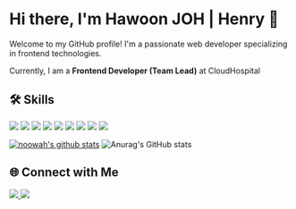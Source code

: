 # Hi there, I'm Hawoon JOH | Henry 👋

Welcome to my GitHub profile! I'm a passionate web developer specializing in frontend technologies.

Currently, I am a **Frontend Developer (Team Lead)** at CloudHospital


## 🛠️ Skills

<p align="start">
  <img src="https://img.shields.io/badge/-React-61DAFB?logo=react&logoColor=white&style=for-the-badge" />
  <img src="https://img.shields.io/badge/-Next.js-000000?logo=nextdotjs&logoColor=white&style=for-the-badge" />
  <img src="https://img.shields.io/badge/JavaScript-323330?style=for-the-badge&logo=javascript&logoColor=F7DF1E"> 
  <img src="https://img.shields.io/badge/-TypeScript-3178C6?logo=typescript&logoColor=white&style=for-the-badge" />
  <img src="https://img.shields.io/badge/-Node.js-339933?logo=nodedotjs&logoColor=white&style=for-the-badge" />
  <img src="https://img.shields.io/badge/-TailwindCSS-38B2AC?logo=tailwindcss&logoColor=white&style=for-the-badge" />
  <img src="https://img.shields.io/badge/-SWR-000000?logo=vercel&logoColor=white&style=for-the-badge" />
  <img src="https://img.shields.io/badge/Java-ED8B00?style=for-the-badge&logo=openjdk&logoColor=white">
  <img src="https://img.shields.io/badge/-Spring_Boot-6DB33F?logo=springboot&logoColor=white&style=for-the-badge" />
</p>
  
[![noowah's github stats](https://github-readme-stats.vercel.app/api/top-langs/?username=henrynoowah&show_icons=true&theme=dark&layout=compact)](https://github.com/henrynoowah) ![Anurag's GitHub stats](https://github-readme-stats.vercel.app/api?username=henrynoowah&show_icons=true&theme=dark&hide_rank=true&line_height=20&icon_color=ffffff)



## 🌐 Connect with Me


<p align="start">
  <a href="https://www.linkedin.com/in/hawoon-joh-2b8176240/" target="_blank">
    <img src="https://img.shields.io/badge/LinkedIn-0077B5?logo=linkedin&logoColor=white&style=for-the-badge" />
  </a>
  <a href="https://noowah.vercel.app" target="_blank">
    <img src="https://img.shields.io/badge/Website-4285F4?logo=google-chrome&logoColor=white&style=for-the-badge" />
  </a>
</p>





<!---
henrynoowah/henrynoowah is a ✨ special ✨ repository because its `README.md` (this file) appears on your GitHub profile.
You can click the Preview link to take a look at your changes.
--->
